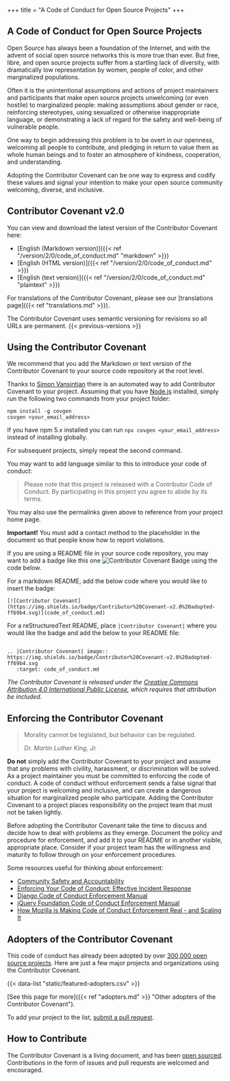 +++
title = "A Code of Conduct for Open Source Projects"
+++

## A Code of Conduct for Open Source Projects

Open Source has always been a foundation of the Internet, and with the advent of social open source networks this is more true than ever.
But free, libre, and open source projects suffer from a startling lack of diversity, with dramatically low representation by women, people of color, and other marginalized populations.

Often it is the unintentional assumptions and actions of project maintainers and participants that make open source projects unwelcoming (or even hostile) to marginalized people: making assumptions about gender or race, reinforcing stereotypes, using sexualized or otherwise inappropriate language, or demonstrating a lack of regard for the safety and well-being of vulnerable people.

One way to begin addressing this problem is to be overt in our openness, welcoming all people to contribute, and pledging in return to value them as whole human beings and to foster an atmosphere of kindness, cooperation, and understanding.

Adopting the Contributor Covenant can be one way to express and codify these values and signal your intention to make your open source community welcoming, diverse, and inclusive.

## Contributor Covenant v2.0

You can view and download the latest version of the Contributor Covenant here:

- [English (Markdown version)]({{< ref "/version/2/0/code_of_conduct.md" "markdown" >}})
- [English (HTML version)]({{< ref "/version/2/0/code_of_conduct.md" >}})
- [English (text version)]({{< ref "/version/2/0/code_of_conduct.md" "plaintext" >}})

For translations of the Contributor Covenant, please see our [translations page]({{< ref "translations.md" >}}).

The Contributor Covenant uses semantic versioning for revisions so all URLs are permanent.
{{< previous-versions >}}

## Using the Contributor Covenant

We recommend that you add the Markdown or text version of the
Contributor Covenant to your source code repository at the root level.

Thanks to [Simon Vansintjan](https://github.com/simonv3/covenant-generator) there is an automated way to add Contributor Covenant to your project.
Assuming that you have [Node.js](https://nodejs.org/en/ "Node.js Homepage") installed, simply run the following two commands from your project folder:

```
npm install -g covgen
covgen <your_email_address>
```

If you have npm 5.x installed you can run `npx covgen <your_email_address>` instead of installing globally.

For subsequent projects, simply repeat the second command.

You may want to add language similar to this to introduce your code of conduct:

> Please note that this project is released with a Contributor Code of
> Conduct. By participating in this project you agree to abide by its
> terms.

You may also use the permalinks given above to reference from your project home page.

<strong class="important">Important!</strong> You must add a contact method to the placeholder in the document so that people know how to report violations.

If you are using a README file in your source code repository, you may want to add a badge like this one ![Contributor Covenant Badge](https://img.shields.io/badge/Contributor%20Covenant-v2.0%20adopted-ff69b4.svg) using the code below.

For a markdown README, add the below code where you would like to insert the badge:
```
[![Contributor Covenant](https://img.shields.io/badge/Contributor%20Covenant-v2.0%20adopted-ff69b4.svg)](code_of_conduct.md)
```
For a reStructuredText README, place `|Contributor Covenant|` where you would like the badge and add the below to your README file:
```

.. |Contributor Covenant| image:: https://img.shields.io/badge/Contributor%20Covenant-v2.0%20adopted-ff69b4.svg
   :target: code_of_conduct.md
```


*The Contributor Covenant is released under the [Creative Commons Attribution 4.0 International Public License](https://github.com/ContributorCovenant/contributor_covenant/blob/release/LICENSE.md), which requires that attribution be included.*


## Enforcing the Contributor Covenant

> Morality cannot be legislated, but behavior can be regulated.
>
> <cite>Dr. Martin Luther King, Jr.</cite>

**Do not** simply add the Contributor Covenant to your project and assume that any problems with civility, harassment, or discrimination will be solved.
As a project maintainer you must be committed to enforcing the code of conduct.
A code of conduct without enforcement sends a false signal that your project is welcoming and inclusive, and can create a dangerous situation for marginalized people who participate.
Adding the Contributor Covenant to a project places responsibility on the project team that must not be taken lightly.

Before adopting the Contributor Covenant take the time to discuss and decide how to deal with problems as they emerge.
Document the policy and procedure for enforcement, and add it to your README or in another visible, appropriate place.
Consider if your project team has the willingness and maturity to follow through on your enforcement procedures.

Some resources useful for thinking about enforcement:

- [Community Safety and Accountability](http://safetyfirstpdx.org)
- [Enforcing Your Code of Conduct: Effective Incident Response](https://www.slideshare.net/aeschright/enforcing-your-code-of-conduct-effective-incident-response)
- [Django Code of Conduct Enforcement Manual](https://www.djangoproject.com/conduct/enforcement-manual/)
- [jQuery Foundation Code of Conduct Enforcement Manual](https://js.foundation/community/code-of-conduct/enforcement)
- [How Mozilla is Making Code of Conduct Enforcement Real - and Scaling It](https://medium.com/mozilla-open-innovation/how-were-making-code-of-conduct-enforcement-real-and-scaling-it-3e382cf94415)


## Adopters of the Contributor Covenant

This code of conduct has already been adopted by over
[300,000 open source projects](https://github.com/search?l=Markdown&q=%22Contributor+Covenant%22+fork%3Afalse&type=Code).
Here are just a few major projects and organizations using the Contributor Covenant.

{{< data-list "static/featured-adopters.csv" >}}

[See this page for more]({{< ref "adopters.md" >}} "Other adopters of the Contributor Covenant").

To add your project to the list, [submit a pull request](https://github.com/ContributorCovenant/contributor_covenant "Contributor Covenant source code").


## How to Contribute

The Contributor Covenant is a living document, and has been [open sourced](https://github.com/ContributorCovenant/contributor_covenant "Contributor Covenant source code").
Contributions in the form of issues and pull requests are welcomed and encouraged.
